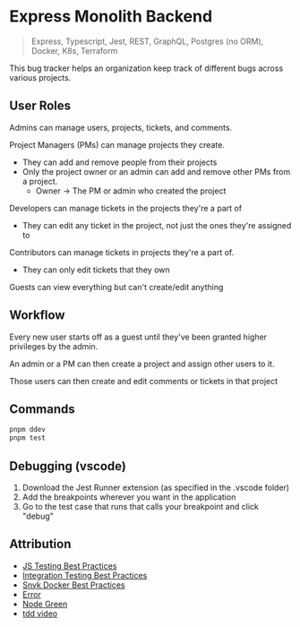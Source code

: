 # Express Monolith Backend

> Express, Typescript, Jest, REST, GraphQL, Postgres (no ORM), Docker, K8s, Terraform

This bug tracker helps an organization keep track of different bugs across various projects.

## User Roles

Admins can manage users, projects, tickets, and comments.

Project Managers (PMs) can manage projects they create.

- They can add and remove people from their projects
- Only the project owner or an admin can add and remove other PMs from a project.
  - Owner -> The PM or admin who created the project

Developers can manage tickets in the projects they're a part of

- They can edit any ticket in the project, not just the ones they're assigned to

Contributors can manage tickets in projects they're a part of.

- They can only edit tickets that they own

Guests can view everything but can't create/edit anything

## Workflow

Every new user starts off as a guest until they've been granted higher privileges by the admin.

An admin or a PM can then create a project and assign other users to it.

Those users can then create and edit comments or tickets in that project

## Commands

```sh
pnpm ddev
pnpm test
```

## Debugging (vscode)

1. Download the Jest Runner extension (as specified in the .vscode folder)
2. Add the breakpoints wherever you want in the application
3. Go to the test case that runs that calls your breakpoint and click "debug"

## Attribution

- [JS Testing Best Practices](https://github.com/goldbergyoni/javascript-testing-best-practices)
- [Integration Testing Best Practices](https://github.com/testjavascript/nodejs-integration-tests-best-practices)
- [Snyk Docker Best Practices](https://snyk.io/blog/10-best-practices-to-containerize-nodejs-web-applications-with-docker/)
- [Error](https://stackoverflow.com/questions/783818)
- [Node Green](https://node.green/)
- [tdd video](https://www.youtube.com/watch?v=M44umyYPiuo)
